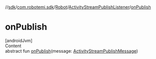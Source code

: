 //[sdk](../../../../index.md)/[com.robotemi.sdk](../../index.md)/[Robot](../index.md)/[ActivityStreamPublishListener](index.md)/[onPublish](on-publish.md)



# onPublish  
[androidJvm]  
Content  
abstract fun [onPublish](on-publish.md)(message: [ActivityStreamPublishMessage](../../../com.robotemi.sdk.activitystream/-activity-stream-publish-message/index.md))  



